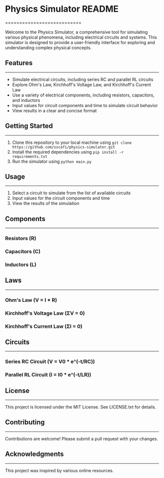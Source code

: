 # Physics Simulator README

===========================

Welcome to the Physics Simulator, a comprehensive tool for simulating various physical phenomena, including electrical circuits and systems. This simulator is designed to provide a user-friendly interface for exploring and understanding complex physical concepts.

## Features

---

- Simulate electrical circuits, including series RC and parallel RL circuits
- Explore Ohm's Law, Kirchhoff's Voltage Law, and Kirchhoff's Current Law
- Use a variety of electrical components, including resistors, capacitors, and inductors
- Input values for circuit components and time to simulate circuit behavior
- View results in a clear and concise format

## Getting Started

---

1. Clone this repository to your local machine using `git clone https://github.com/sscafi/physics-simulator.git`
2. Install the required dependencies using `pip install -r requirements.txt`
3. Run the simulator using `python main.py`

## Usage

---

1. Select a circuit to simulate from the list of available circuits
2. Input values for the circuit components and time
3. View the results of the simulation

## Components

---

### Resistors (R)

### Capacitors (C)

### Inductors (L)

## Laws

---

### Ohm's Law (V = I \* R)

### Kirchhoff's Voltage Law (ΣV = 0)

### Kirchhoff's Current Law (ΣI = 0)

## Circuits

---

### Series RC Circuit (V = V0 \* e^(-t/RC))

### Parallel RL Circuit (I = I0 \* e^(-t/LR))

## License

---

This project is licensed under the MIT License. See LICENSE.txt for details.

## Contributing

---

Contributions are welcome! Please submit a pull request with your changes.

## Acknowledgments

---

This project was inspired by various online resources.
